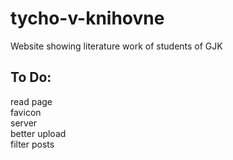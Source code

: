 # tycho-v-knihovne
Website showing literature work of students of GJK
## To Do:
read page <br/>
favicon<br/>
server <br/>
better upload <br/>
filter posts <br/>
